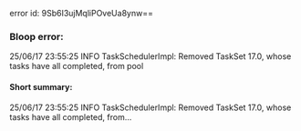 error id: 9Sb6I3ujMqliPOveUa8ynw==
### Bloop error:

25/06/17 23:55:25 INFO TaskSchedulerImpl: Removed TaskSet 17.0, whose tasks have all completed, from pool
#### Short summary: 

25/06/17 23:55:25 INFO TaskSchedulerImpl: Removed TaskSet 17.0, whose tasks have all completed, from...